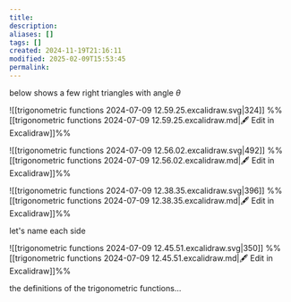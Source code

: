 ```yaml
---
title: 
description: 
aliases: []
tags: []
created: 2024-11-19T21:16:11
modified: 2025-02-09T15:53:45
permalink:
---
```


below shows a few right triangles with angle $\theta$

![[trigonometric functions 2024-07-09 12.59.25.excalidraw.svg|324]]
%%[[trigonometric functions 2024-07-09 12.59.25.excalidraw.md|🖋 Edit in Excalidraw]]%%

![[trigonometric functions 2024-07-09 12.56.02.excalidraw.svg|492]]
%%[[trigonometric functions 2024-07-09 12.56.02.excalidraw.md|🖋 Edit in Excalidraw]]%%

![[trigonometric functions 2024-07-09 12.38.35.excalidraw.svg|396]]
%%[[trigonometric functions 2024-07-09 12.38.35.excalidraw.md|🖋 Edit in Excalidraw]]%%



let's name each side

![[trigonometric functions 2024-07-09 12.45.51.excalidraw.svg|350]]
%%[[trigonometric functions 2024-07-09 12.45.51.excalidraw.md|🖋 Edit in Excalidraw]]%%

the definitions of the trigonometric functions...
